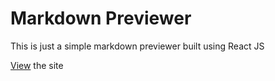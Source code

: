 # Markdown Previewer

This is just a simple markdown previewer built using React JS

[View](https://anvin23.github.io/Markdown-previewer/) the site
